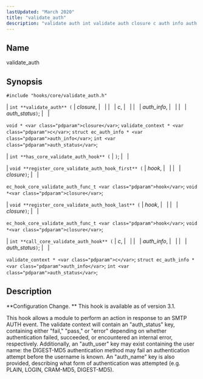 ```yaml
---
lastUpdated: "March 2020"
title: "validate_auth"
description: "validate auth int validate auth closure c auth info auth status void closure validate context c struct ec auth info auth info int auth status int has core validate auth hook void register core validate auth hook first hook closure ec hook core validate auth func t hook void closure..."
---
```


<a name="hooks.core.validate_auth"></a> 
## Name

validate_auth

## Synopsis

`#include "hooks/core/validate_auth.h"`

| `int **validate_auth** (` | <var class="pdparam">closure</var>, |   |
|   | <var class="pdparam">c</var>, |   |
|   | <var class="pdparam">auth_info</var>, |   |
|   | <var class="pdparam">auth_status</var>`)`; |   |

`void * <var class="pdparam">closure</var>`;
`validate_context * <var class="pdparam">c</var>`;
`struct ec_auth_info * <var class="pdparam">auth_info</var>`;
`int <var class="pdparam">auth_status</var>`;

| `int **has_core_validate_auth_hook** (` | `)`; |   |

| `void **register_core_validate_auth_hook_first** (` | <var class="pdparam">hook</var>, |   |
|   | <var class="pdparam">closure</var>`)`; |   |

`ec_hook_core_validate_auth_func_t <var class="pdparam">hook</var>`;
`void *<var class="pdparam">closure</var>`;

| `void **register_core_validate_auth_hook_last** (` | <var class="pdparam">hook</var>, |   |
|   | <var class="pdparam">closure</var>`)`; |   |

`ec_hook_core_validate_auth_func_t <var class="pdparam">hook</var>`;
`void *<var class="pdparam">closure</var>`;

| `int **call_core_validate_auth_hook** (` | <var class="pdparam">c</var>, |   |
|   | <var class="pdparam">auth_info</var>, |   |
|   | <var class="pdparam">auth_status</var>`)`; |   |

`validate_context * <var class="pdparam">c</var>`;
`struct ec_auth_info * <var class="pdparam">auth_info</var>`;
`int <var class="pdparam">auth_status</var>`;<a name="idp33782624"></a> 
## Description

**Configuration Change. ** This hook is available as of version 3.1.

This hook allows a module to perform an action in response to an SMTP AUTH event. The validate context will contain an "auth_status" key, containing either "fail," "pass," or "error" depending on whether authentication failed, succeeded, or encountered an internal error, respectively. Additionally, an "auth_user" key may exist containing the user name: the DIGEST-MD5 authentication method may fail an authentication attempt before the username is known. An "auth_name" key is also provided, describing what form of authentication was attempted (e.g. PLAIN, LOGIN, CRAM-MD5, DIGEST-MD5).